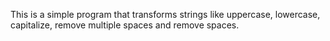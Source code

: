 This is a simple program that transforms strings like uppercase, lowercase, capitalize, remove multiple spaces and remove spaces.